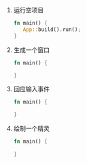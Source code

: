 1. 运行空项目
   ```Rust
   fn main() {
      App::build().run();
   }
   ```

2. 生成一个窗口
   ```Rust
   fn main() {

   }
   ```

3. 回应输入事件
   ```Rust
   fn main() {

   }
   ```

4. 绘制一个精灵
   ```Rust
   fn main() {
       
   }
   ```